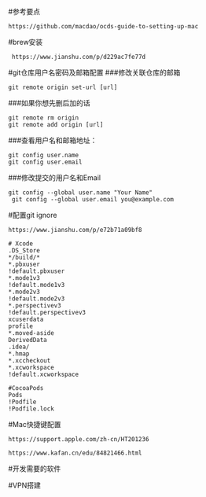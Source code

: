 
#参考要点

```
https://github.com/macdao/ocds-guide-to-setting-up-mac
```


#brew安装

```
 https://www.jianshu.com/p/d229ac7fe77d
```
#git仓库用户名密码及邮箱配置
###修改关联仓库的邮箱
```
git remote origin set-url [url]
```
###如果你想先删后加的话
```
git remote rm origin
git remote add origin [url]
```
###查看用户名和邮箱地址：
```
git config user.name
git config user.email
```
###修改提交的用户名和Email
```
git config --global user.name "Your Name"  
 git config --global user.email you@example.com
```

#配置git ignore

```
https://www.jianshu.com/p/e72b71a09bf8
```


```
# Xcode
.DS_Store
*/build/*
*.pbxuser
!default.pbxuser
*.mode1v3
!default.mode1v3
*.mode2v3
!default.mode2v3
*.perspectivev3
!default.perspectivev3
xcuserdata
profile
*.moved-aside
DerivedData
.idea/
*.hmap
*.xccheckout
*.xcworkspace
!default.xcworkspace

#CocoaPods
Pods
!Podfile
!Podfile.lock

```


#Mac快捷键配置

```
https://support.apple.com/zh-cn/HT201236

https://www.kafan.cn/edu/84821466.html

```

#开发需要的软件


#VPN搭建
